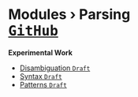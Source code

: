 ﻿# Modules › Parsing <nav float-right>[<kbd>GitHub</kbd>](https://github.com/SMotaal/experimental/blob/master/modules/parsing/)

**Experimental Work**

- [Disambiguation <code tag>Draft</code>](./Disambiguation)
- [Syntax <code tag>Draft</code>](./Syntax)
- [Patterns <code tag>Draft</code>](./Patterns)
